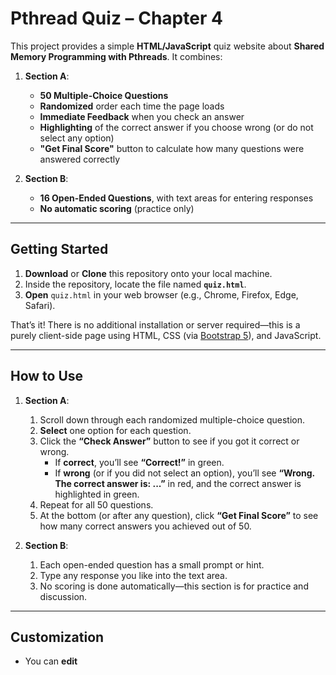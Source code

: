 # Pthread Quiz – Chapter 4

This project provides a simple **HTML/JavaScript** quiz website about **Shared Memory Programming with Pthreads**. It combines:

1. **Section A**: 
   - **50 Multiple-Choice Questions** 
   - **Randomized** order each time the page loads  
   - **Immediate Feedback** when you check an answer  
   - **Highlighting** of the correct answer if you choose wrong (or do not select any option)  
   - **"Get Final Score"** button to calculate how many questions were answered correctly  

2. **Section B**: 
   - **16 Open-Ended Questions**, with text areas for entering responses  
   - **No automatic scoring** (practice only)

---

## Getting Started

1. **Download** or **Clone** this repository onto your local machine.
2. Inside the repository, locate the file named **`quiz.html`**.
3. **Open** `quiz.html` in your web browser (e.g., Chrome, Firefox, Edge, Safari).

That’s it! There is no additional installation or server required—this is a purely client-side page using HTML, CSS (via [Bootstrap 5](https://getbootstrap.com/)), and JavaScript.

---

## How to Use

1. **Section A**:
   1. Scroll down through each randomized multiple-choice question.
   2. **Select** one option for each question.
   3. Click the **“Check Answer”** button to see if you got it correct or wrong.
      - If **correct**, you’ll see **“Correct!”** in green.
      - If **wrong** (or if you did not select an option), you’ll see **“Wrong. The correct answer is: ...”** in red, and the correct answer is highlighted in green.
   4. Repeat for all 50 questions.
   5. At the bottom (or after any question), click **“Get Final Score”** to see how many correct answers you achieved out of 50.

2. **Section B**:
   1. Each open-ended question has a small prompt or hint.
   2. Type any response you like into the text area.
   3. No scoring is done automatically—this section is for practice and discussion.

---

## Customization

- You can **edit**
